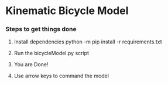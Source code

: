 # Kinematic Bicycle Model

### Steps to get things done
1) Install dependencies
python -m pip install -r requirements.txt

2) Run the bicycleModel.py script

3) You are Done!

4) Use arrow keys to command the model



